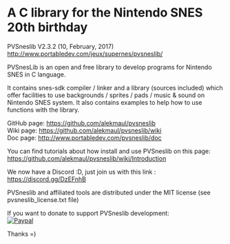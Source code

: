 # A C library for the Nintendo SNES 20th birthday #
PVSneslib V2.3.2 (10, February, 2017)  
http://www.portabledev.com/jeux/supernes/pvsneslib/

PVSnesLib is an open and free library to develop programs for Nintendo SNES in C language.

It contains snes-sdk compiler / linker and a library (sources included) which offer facilities to use backgrounds / sprites / pads / music & sound on Nintendo SNES system. 
It also contains examples to help how to use functions with the library.  

GitHub page: https://github.com/alekmaul/pvsneslib  
Wiki page: https://github.com/alekmaul/pvsneslib/wiki  
Doc page: http://www.portabledev.com/pvsneslib/doc  

You can find tutorials about how install and use PVSneslib on this page:  
https://github.com/alekmaul/pvsneslib/wiki/Introduction

We now have a Discord :D, just join us with this link : https://discord.gg/DzEFnhB

PVSneslib and affiliated tools are distributed under the MIT license (see pvsneslib_license.txt file)

If you want to donate to support PVSneslib development:  
[![Paypal](https://www.paypalobjects.com/fr_FR/FR/i/btn/x-click-but04.gif)](https://www.paypal.com/cgi-bin/webscr?cmd=_s-xclick&hosted_button_id=Y5USKF23DQVLC)

Thanks =)
